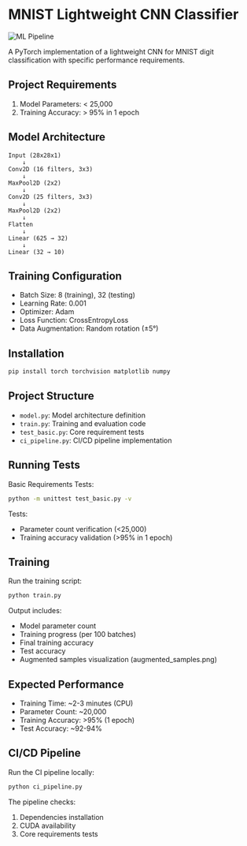 # MNIST Lightweight CNN Classifier

![ML Pipeline](https://github.com/ViksML/mnist-mlops/workflows/ML%20Pipeline/badge.svg)

A PyTorch implementation of a lightweight CNN for MNIST digit classification with specific performance requirements.

## Project Requirements

1. Model Parameters: < 25,000
2. Training Accuracy: > 95% in 1 epoch

## Model Architecture

```
Input (28x28x1)
    ↓
Conv2D (16 filters, 3x3)
    ↓
MaxPool2D (2x2)
    ↓
Conv2D (25 filters, 3x3)
    ↓
MaxPool2D (2x2)
    ↓
Flatten
    ↓
Linear (625 → 32)
    ↓
Linear (32 → 10)
```

## Training Configuration

- Batch Size: 8 (training), 32 (testing)
- Learning Rate: 0.001
- Optimizer: Adam
- Loss Function: CrossEntropyLoss
- Data Augmentation: Random rotation (±5°)

## Installation

```bash
pip install torch torchvision matplotlib numpy
```

## Project Structure

- `model.py`: Model architecture definition
- `train.py`: Training and evaluation code
- `test_basic.py`: Core requirement tests
- `ci_pipeline.py`: CI/CD pipeline implementation

## Running Tests

Basic Requirements Tests:
```bash
python -m unittest test_basic.py -v
```
Tests:
- Parameter count verification (<25,000)
- Training accuracy validation (>95% in 1 epoch)

## Training

Run the training script:
```bash
python train.py
```

Output includes:
- Model parameter count
- Training progress (per 100 batches)
- Final training accuracy
- Test accuracy
- Augmented samples visualization (augmented_samples.png)

## Expected Performance

- Training Time: ~2-3 minutes (CPU)
- Parameter Count: ~20,000
- Training Accuracy: >95% (1 epoch)
- Test Accuracy: ~92-94%

## CI/CD Pipeline

Run the CI pipeline locally:
```bash
python ci_pipeline.py
```

The pipeline checks:
1. Dependencies installation
2. CUDA availability
3. Core requirements tests